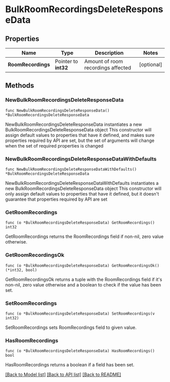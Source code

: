 # BulkRoomRecordingsDeleteResponseData

## Properties

Name | Type | Description | Notes
------------ | ------------- | ------------- | -------------
**RoomRecordings** | Pointer to **int32** | Amount of room recordings affected | [optional] 

## Methods

### NewBulkRoomRecordingsDeleteResponseData

`func NewBulkRoomRecordingsDeleteResponseData() *BulkRoomRecordingsDeleteResponseData`

NewBulkRoomRecordingsDeleteResponseData instantiates a new BulkRoomRecordingsDeleteResponseData object
This constructor will assign default values to properties that have it defined,
and makes sure properties required by API are set, but the set of arguments
will change when the set of required properties is changed

### NewBulkRoomRecordingsDeleteResponseDataWithDefaults

`func NewBulkRoomRecordingsDeleteResponseDataWithDefaults() *BulkRoomRecordingsDeleteResponseData`

NewBulkRoomRecordingsDeleteResponseDataWithDefaults instantiates a new BulkRoomRecordingsDeleteResponseData object
This constructor will only assign default values to properties that have it defined,
but it doesn't guarantee that properties required by API are set

### GetRoomRecordings

`func (o *BulkRoomRecordingsDeleteResponseData) GetRoomRecordings() int32`

GetRoomRecordings returns the RoomRecordings field if non-nil, zero value otherwise.

### GetRoomRecordingsOk

`func (o *BulkRoomRecordingsDeleteResponseData) GetRoomRecordingsOk() (*int32, bool)`

GetRoomRecordingsOk returns a tuple with the RoomRecordings field if it's non-nil, zero value otherwise
and a boolean to check if the value has been set.

### SetRoomRecordings

`func (o *BulkRoomRecordingsDeleteResponseData) SetRoomRecordings(v int32)`

SetRoomRecordings sets RoomRecordings field to given value.

### HasRoomRecordings

`func (o *BulkRoomRecordingsDeleteResponseData) HasRoomRecordings() bool`

HasRoomRecordings returns a boolean if a field has been set.


[[Back to Model list]](../README.md#documentation-for-models) [[Back to API list]](../README.md#documentation-for-api-endpoints) [[Back to README]](../README.md)


